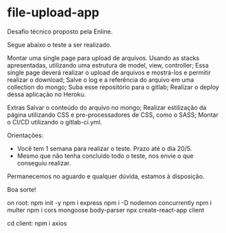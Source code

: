 # file-upload-app
Desafio técnico proposto pela Enline.

Segue abaixo o teste a ser realizado. 

Montar uma single page para upload de arquivos. Usando as stacks apresentadas, utilizando uma estrutura de model, view, controller;
Essa single page deverá realizar o upload de arquivos e mostrá-los e permitir realizar o download;
Salve o log e a referência do arquivo em uma collection do mongo;
Suba esse repositório para o gitlab;
Realizar o deploy dessa aplicação no Heroku.

Extras
 Salvar o conteúdo do arquivo no mongo;
 Realizar estilização da página utilizando CSS e pre-processadores de CSS, como o SASS;
Montar o CI/CD utilizando o gitlab-ci.yml.  

Orientações:

 - Você tem 1 semana para realizar o teste. Prazo até o dia 20/5.
 - Mesmo que não tenha concluído todo o teste, nos envie o que conseguiu realizar.

Permanecemos no aguardo e qualquer dúvida, estamos à disposição.

Boa sorte!

on root:
npm init -y
npm i express
npm i -D nodemon concurrently
npm i multer
npm i cors mongoose body-parser
npx create-react-app client

cd client:
npm i axios

